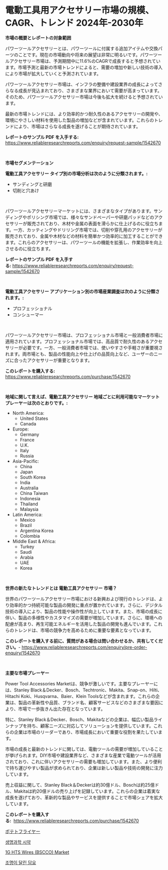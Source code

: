 <p><h1>電動工具用アクセサリー市場の規模、CAGR、トレンド 2024年-2030年</h1></p><p><strong>市場の概要とレポートの対象範囲</strong></p>
<p><p>パワーツールアクセサリーとは、パワーツールに付属する追加アイテムや交換パーツのことです。現在の市場動向や将来の展望は非常に明るいです。パワーツールアクセサリー市場は、予測期間中に11.6%のCAGRで成長すると予想されています。市場予測と最新の市場トレンドによると、需要の増加や新しい技術の導入により市場が拡大していくと予測されています。</p><p>パワーツールアクセサリー市場は、インフラの整備や建設業界の成長によってさらなる成長が見込まれており、さまざまな業界において需要が高まっています。そのため、パワーツールアクセサリー市場は今後も拡大を続けると予想されています。</p><p>最新の市場トレンドには、より効率的かつ耐久性のあるアクセサリーの開発や、環境にやさしい材料を使用した製品の増加などが含まれています。これらのトレンドにより、市場はさらなる成長を遂げることが期待されています。</p></p>
<p><strong>レポートのサンプル PDF を入手する:</strong> <a href="https://www.reliableresearchreports.com/enquiry/request-sample/1542670">https://www.reliableresearchreports.com/enquiry/request-sample/1542670</a></p>
<p>&nbsp;</p>
<p><strong>市場セグメンテーション</strong></p>
<p><strong>電動工具アクセサリー タイプ別の市場分析は次のように分類されます。:</strong></p>
<p><ul><li>サンディングと研磨</li><li>切削と穴あけ</li></ul></p>
<p>&nbsp;</p>
<p><p>パワーツールアクセサリーマーケットには、さまざまなタイプがあります。サンディングやポリシング市場では、様々なサンドペーパーや研磨パッドなどのアクセサリーが販売されており、木材や金属の表面を滑らかに仕上げるのに役立ちます。一方、カッティングやドリリング市場では、切削や穿孔用のアクセサリーが販売されており、金属や木材などの材料を簡単かつ効率的に加工することができます。これらのアクセサリーは、パワーツールの機能を拡張し、作業効率を向上させるのに役立ちます。</p></p>
<p><strong>レポートのサンプル PDF を入手する:</strong>&nbsp;<a href="https://www.reliableresearchreports.com/enquiry/request-sample/1542670">https://www.reliableresearchreports.com/enquiry/request-sample/1542670</a></p>
<p>&nbsp;</p>
<p><strong> 電動工具アクセサリー アプリケーション別の市場産業調査は次のように分類されます。:</strong></p>
<p><ul><li>プロフェッショナル</li><li>コンシューマー</li></ul></p>
<p>&nbsp;</p>
<p><p>パワーツールアクセサリー市場は、プロフェッショナル市場と一般消費者市場に適用されています。プロフェッショナル市場では、高品質で耐久性のあるアクセサリーが必要です。一方、一般消費者市場では、使いやすさや手軽さが重要視されます。両市場とも、製品の性能向上や仕上げの品質向上など、ユーザーのニーズに合ったアクセサリーが重要となります。</p></p>
<p><strong>このレポートを購入する:</strong>&nbsp; <a href="https://www.reliableresearchreports.com/purchase/1542670">https://www.reliableresearchreports.com/purchase/1542670</a></p>
<p>&nbsp;</p>
<p><strong>地域に関して言えば、電動工具アクセサリー 地域ごとに利用可能なマーケットプレーヤーは次のとおりです。:</strong></p>
<p><ul>
    <li>
        North America:
        <ul>
            <li>United States</li>
            <li>Canada</li>
        </ul>
    </li>
    <li>
        Europe:
        <ul>
            <li>Germany</li>
            <li>France</li>
            <li>U.K.</li>
            <li>Italy</li>
            <li>Russia</li>
        </ul>
    </li>
    <li>
        Asia-Pacific:
        <ul>
            <li>China</li>
            <li>Japan</li>
            <li>South Korea</li>
            <li>India</li>
            <li>Australia</li>
            <li>China Taiwan</li>
            <li>Indonesia</li>
            <li>Thailand</li>
            <li>Malaysia</li>
        </ul>
    </li>
    <li>
        Latin America:
        <ul>
            <li>Mexico</li>
            <li>Brazil</li>
            <li>Argentina Korea</li>
            <li>Colombia</li>
        </ul>
    </li>
    <li>
        Middle East & Africa:
        <ul>
            <li>Turkey</li>
            <li>Saudi</li>
            <li>Arabia</li>
            <li>UAE</li>
            <li>Korea</li>
        </ul>
    </li>
    </ul></p>
<p>&nbsp;</p>
<p><strong>世界の新たなトレンドとは 電動工具アクセサリー 市場？</strong></p>
<p><p>世界のパワーツールアクセサリー市場における新興および現行のトレンドは、より効率的かつ持続可能な製品の開発に重点が置かれています。さらに、デジタル技術の導入により、製品の性能や操作性が向上しています。また、市場の成長に伴い、製品の多様性やカスタマイズの需要が増加しています。さらに、環境への配慮が高まり、再生可能エネルギーを活用した製品の開発も進んでいます。これらのトレンドは、市場の競争力を高めるために重要な要素となっています。</p></p>
<p><strong>このレポートを購入する前に、質問がある場合は問い合わせるか、共有してください。</strong>- <a href="https://www.reliableresearchreports.com/enquiry/pre-order-enquiry/1542670">https://www.reliableresearchreports.com/enquiry/pre-order-enquiry/1542670</a></p>
<p>&nbsp;</p>
<p><strong>主要な市場プレーヤー</strong></p>
<p><p>Power Tool Accessories Marketは、競争が激しいです。主要なプレーヤーには、Stanley Black＆Decker、Bosch、Techtronic、Makita、Snap-on、Hilti、Hitachi Koki、Husqvarna、Baier、Klein Toolsなどが含まれます。これらの企業は、製品の革新性や品質、ブランド名、顧客サービスなどのさまざまな要因により、市場で一歩抜きん出た存在となっています。</p><p>特に、Stanley Black＆Decker、Bosch、Makitaなどの企業は、幅広い製品ラインナップを持ち、顧客ニーズに対応してソリューションを提供しています。これらの企業は市場のリーダーであり、市場成長において重要な役割を果たしています。</p><p>市場の成長と最新のトレンドに関しては、電動ツールの需要が増加していることが挙げられます。DIY市場や建設業界など、さまざまな産業で電動ツールが活用されており、これに伴いアクセサリーの需要も増加しています。また、より便利で持ち運びやすい製品が求められており、企業は新しい製品や技術の開発に注力しています。</p><p>売上収益に関して、Stanley Black＆Deckerは約30億ドル、Boschは約25億ドル、Makitaは約20億ドルの売り上げを記録しています。これらの企業は着実な成長を遂げており、革新的な製品やサービスを提供することで市場シェアを拡大しています。</p></p>
<p><strong>このレポートを購入する:</strong>&nbsp;&nbsp;<a href="https://www.reliableresearchreports.com/purchase/1542670">https://www.reliableresearchreports.com/purchase/1542670</a></p>
<p><p><a href="https://github.com/AriMuller2009/Market-Research-Report-List-1/blob/main/272508016654.md">ポテトフライヤー</a></p><p><a href="https://github.com/TimmyMann6767/Market-Research-Report-List-1/blob/main/335206515639.md">생명과학 시약</a></p><p><a href="https://github.com/Airanohannonzb68e5pb53oc1/Market-Research-Report-List-1/blob/main/1g-hts-wires-bscco-market.md">1G HTS Wires (BSCCO) Market</a></p><p><a href="https://github.com/JeromeRtyau89966/Market-Research-Report-List-1/blob/main/483165815640.md">조명이 달린 담요</a></p></p>